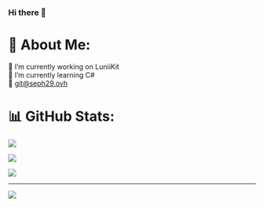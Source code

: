 ### Hi there 👋

# 💫 About Me:
🔭 I’m currently working on LuniiKit<br>🌱 I’m currently learning C#<br>💬 <git@seph29.ovh>

# 📊 GitHub Stats:
![](https://github-readme-stats-sigma-five.vercel.app/api?username=Seph29&theme=dark&hide_border=false&include_all_commits=true&count_private=false)<br/>

![](https://github-readme-streak-stats.herokuapp.com/?user=Seph29&theme=dark&hide_border=false)<br/>

![](https://github-readme-stats-sigma-five.vercel.app/api/top-langs/?username=Seph29&theme=dark&hide_border=false&include_all_commits=true&count_private=false)


---
[![](https://visitcount.itsvg.in/api?id=Seph29&icon=4&color=12)](https://visitcount.itsvg.in)
